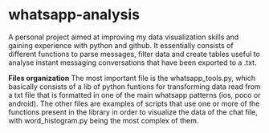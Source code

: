 # whatsapp-analysis
A personal project aimed at improving my data visualization skills and gaining experience with python and github. It essentially consists of different functions to parse messages, filter data and create tables useful to analyse instant messaging conversations that have been exported to a .txt.

**Files organization**
The most important file is the whatsapp_tools.py, which basically consists of a lib of python funtions for transforming data read from a txt file that is formatted in one of the main whatsapp patterns (ios, poco or android). The other files are examples of scripts that use one or more of the functions present in the library in order to visualize the data of the chat file, with word_histogram.py being the most complex of them.

